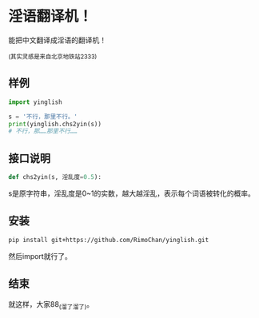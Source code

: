 # 淫语翻译机！

能把中文翻译成淫语的翻译机！

<sub>(其实灵感是来自北京地铁站2333)</sub>


## 样例

```python
import yinglish

s = '不行，那里不行。'
print(yinglish.chs2yin(s))
# 不行，那……那里不行……
```


## 接口说明

```python
def chs2yin(s, 淫乱度=0.5):
```

s是原字符串，淫乱度是0~1的实数，越大越淫乱，表示每个词语被转化的概率。


## 安装

```bash 
pip install git+https://github.com/RimoChan/yinglish.git
```

然后import就行了。


## 结束

就这样，大家88<sub>(溜了溜了)</sub>。
